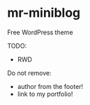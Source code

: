 mr-miniblog
===========

Free WordPress theme

TODO:

- RWD

Do not remove:
- author from the footer!
- link to my portfolio!
